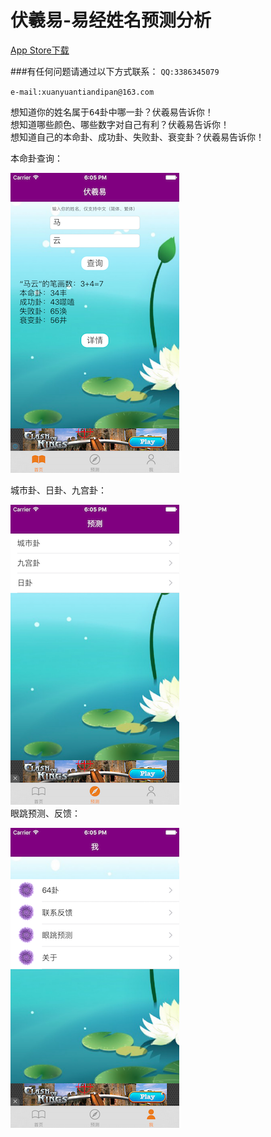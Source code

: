 # 伏羲易-易经姓名预测分析

[App Store下载](https://itunes.apple.com/cn/app/fu-xi-yi-yi-jing-xing-ming/id1099808769?mt=8)

###有任何问题请通过以下方式联系：
``
QQ:3386345079     
``

``
e-mail:xuanyuantiandipan@163.com    
``     









<pre>
想知道你的姓名属于64卦中哪一卦？伏羲易告诉你！    
想知道哪些颜色、哪些数字对自己有利？伏羲易告诉你！   
想知道自己的本命卦、成功卦、失败卦、衰变卦？伏羲易告诉你！
</pre>       

本命卦查询：

![image](https://raw.githubusercontent.com/mengzhihoing/json/master/3.png)  




城市卦、日卦、九宫卦：  

![image](https://raw.githubusercontent.com/mengzhihoing/json/master/2.png)   
眼跳预测、反馈： 



![image](https://raw.githubusercontent.com/mengzhihoing/json/master/1.png)